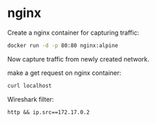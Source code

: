 # nginx

Create a nginx container for capturing traffic:
```bash
docker run -d -p 80:80 nginx:alpine
```

Now capture traffic from newly created network.

make a get request on nginx container:
```bash
curl localhost
```

Wireshark filter:
```
http && ip.src==172.17.0.2
```
